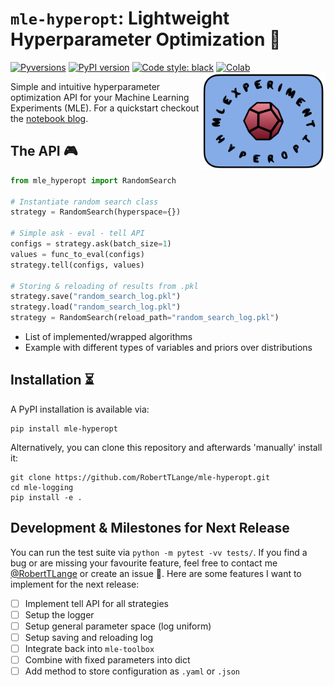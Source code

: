 # `mle-hyperopt`: Lightweight Hyperparameter Optimization 🚀
[![Pyversions](https://img.shields.io/pypi/pyversions/mle-logging.svg?style=flat-square)](https://pypi.python.org/pypi/mle-logging)
[![PyPI version](https://badge.fury.io/py/mle-logging.svg)](https://badge.fury.io/py/mle-logging)
[![Code style: black](https://img.shields.io/badge/code%20style-black-000000.svg)](https://github.com/psf/black)
[![Colab](https://colab.research.google.com/assets/colab-badge.svg)](https://colab.research.google.com/github/RobertTLange/mle-logging/blob/main/examples/getting_started.ipynb)
<a href="docs/logo_transparent.png_2"><img src="docs/logo_transparent.png" width="200" align="right" /></a>

Simple and intuitive hyperparameter optimization API for your Machine Learning Experiments (MLE). For a quickstart checkout the [notebook blog](https://github.com/RobertTLange/mle-hyperopt/blob/main/examples/getting_started.ipynb).

## The API 🎮

```python
from mle_hyperopt import RandomSearch

# Instantiate random search class
strategy = RandomSearch(hyperspace={})

# Simple ask - eval - tell API
configs = strategy.ask(batch_size=1)
values = func_to_eval(configs)
strategy.tell(configs, values)

# Storing & reloading of results from .pkl
strategy.save("random_search_log.pkl")
strategy.load("random_search_log.pkl")
strategy = RandomSearch(reload_path="random_search_log.pkl")
```

- List of implemented/wrapped algorithms
- Example with different types of variables and priors over distributions

## Installation ⏳

A PyPI installation is available via:

```
pip install mle-hyperopt
```

Alternatively, you can clone this repository and afterwards 'manually' install it:

```
git clone https://github.com/RobertTLange/mle-hyperopt.git
cd mle-logging
pip install -e .
```

## Development & Milestones for Next Release

You can run the test suite via `python -m pytest -vv tests/`. If you find a bug or are missing your favourite feature, feel free to contact me [@RobertTLange](https://twitter.com/RobertTLange) or create an issue :hugs:. Here are some features I want to implement for the next release:

- [ ] Implement tell API for all strategies
- [ ] Setup the logger
- [ ] Setup general parameter space (log uniform)
- [ ] Setup saving and reloading log
- [ ] Integrate back into `mle-toolbox`
- [ ] Combine with fixed parameters into dict
- [ ] Add method to store configuration as `.yaml` or `.json`
